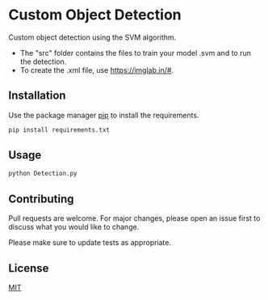 # Custom Object Detection
Custom object detection using the SVM algorithm.

- The "src" folder contains the files to train your model .svm and to run the detection.
- To create the .xml file, use https://imglab.in/#.

## Installation

Use the package manager [pip](https://pip.pypa.io/en/stable/) to install the requirements.

```bash
pip install requirements.txt
```

## Usage

```python
python Detection.py
```

## Contributing
Pull requests are welcome. For major changes, please open an issue first to discuss what you would like to change.

Please make sure to update tests as appropriate.

## License
[MIT](https://choosealicense.com/licenses/mit/)
